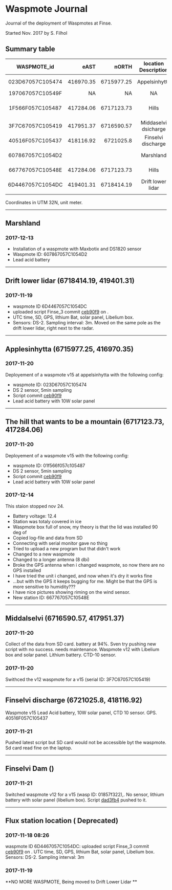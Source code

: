# Waspmote Journal

Journal of the deployment of Waspmotes at Finse. 

Started Nov. 2017 by S. Filhol

## Summary table



|   WASPMOTE_id    |      eAST |      nORTH | location Description |             time-period |
| :--------------: | --------: | ---------: | :------------------: | ----------------------: |
| 023D67057C105474 | 416970.35 | 6715977.25 |    Appelsinhytta     |      21/11/2017 - today |
| 197067057C10549F |        NA |         NA |          NA          |                         |
| 1F566F057C105487 | 417284.06 | 6717123.73 |        Hills         | 21/11/2017 - 24/11/2017 |
| 3F7C67057C105419 | 417951.37 | 6716590.57 | Middaselvi dsicharge |                         |
| 40516F057C105437 | 418116.92 |  6721025.8 |  Finselvi discharge  |                         |
| 607867057C1054D2 |           |            |      Marshland       |        13/12/2017-today |
| 667767057C10548E | 417284.06 | 6717123.73 |        Hills         |      14/12/2017 - Today |
| 6D4467057C1054DC | 419401.31 | 6718414.19 |  Drift lower lidar   |                         |
|                  |           |            |                      |                         |

Coordinates in UTM 32N, unit meter.

---

## Marshland

### 2017-12-13

- Installation of a waspmote with Maxbotix and DS1820 sensor
- Waspmote ID: 607867057C1054D2
- Lead acid battery





---

## Drift lower lidar (6718414.19, 419401.31) 

### 2017-11-19

- waspmote ID 6D4467057C1054DC 
- uploaded script Finse_3 commit  [ceb90f9](https://github.com/spectraphilic/wasp_sketches/commit/ceb90f985209c339bfe596dd1aee61f71033df72) on . 
- UTC time, SD, GPS, lithium Bat, solar panel, Libelium box. 
- Sensors: DS-2. Sampling interval: 3m. Moved on the same pole as the drift lower lidar, right next to the radar. 


------

## Applesinhytta (6715977.25, 416970.35)	

### 2017-11-20

Deployement of a waspmote v15 at appelsinhytta with the following config:

- waspmote ID: 023D67057C105474
- DS 2 sensor, 5min sampling
- Script commit [ceb90f9](https://github.com/spectraphilic/wasp_sketches/commit/ceb90f985209c339bfe596dd1aee61f71033df72)
- Lead acid battery with 10W solar panel


------

## The hill that wants to be a mountain (6717123.73, 417284.06)

### 2017-11-20

Deployement of a waspmote v15 with the following config:

- waspmote ID: 01f566f057c105487
- DS 2 sensor, 5min sampling
- Script commit [ceb90f9](https://github.com/spectraphilic/wasp_sketches/commit/ceb90f985209c339bfe596dd1aee61f71033df72)
- Lead acid battery with 10W solar panel

### 2017-12-14

This staion stopped nov 24. 
 - Battery voltage: 12.4
 - Station was totaly covered in ice
 - Waspmote box full of snow, my theory is that the lid was installed 90 deg of
 - Copied log-file and data from SD
 - Connecting with serial monitor gave no thing
 - Tried to upload a new program but that didn't work
 - Changed to a new waspmote
 - Changed to a longer antenna (8 dbi)
 - Broke the GPS antenna when i changed waspmote, so now there are no GPS installed
 - I have tried the unit i changed, and now when it's dry it works fine
 - ...but with the GPS it keeps bugging for me. Might be that the GPS is more sensitive to humidity???
 - I have nice pictures showing riming on the wind sensor.
 - New station ID: 667767057C10548E


------

## Middalselvi (6716590.57, 417951.37)

### 2017-11-20

Collect of the data from SD card. battery at 94%. Sven try pushing new script with no success. needs maintenance. Waspmote v12 with Libelium box and solar panel. Lithium battery. CTD-10 sensor.

### 2017-11-20

Swithced the v12 waspmote for a v15 (serial ID: 3F7C67057C105419) 

------

## Finselvi discharge (6721025.8, 418116.92)

Waspmote v15 Lead Acid battery, 10W solar panel, CTD 10 sensor. GPS. 40516F057C105437

### 2017-11-21

Pushed latest script but SD card would not be accessible byt the waspmote. Sd card read fine on the laptop. 

------

## Finselvi Dam ()

### 2017-11-21

Switched waspmote v12 for a v15 (wasp ID: 01857f322),. No sensor, lithium battery with solar panel (libelium box). Script [dad3fb4](https://github.com/spectraphilic/wasp_sketches/commit/dad3fb407ec0cb60f96c1c493ae6eb938b39006b) pushed to it.



------

## Flux station location ( Deprecated)

### 2017-11-18 08:26

waspmote ID 6D4467057C1054DC: uploaded script Finse_3 commit  [ceb90f9](https://github.com/spectraphilic/wasp_sketches/commit/ceb90f985209c339bfe596dd1aee61f71033df72) on . UTC time, SD, GPS, lithium Bat, solar panel, Libelium box. Sensors: DS-2. Sampling interval: 3m

### 2017-11-19

**NO MORE WASPMOTE, Being moved to Drift Lower Lidar **